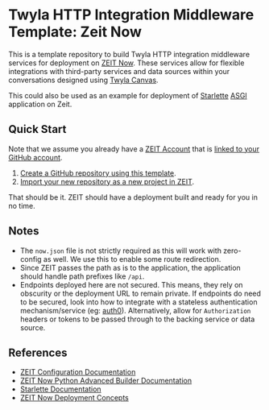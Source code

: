 # Twyla HTTP Integration Middleware Template: Zeit Now

This is a template repository to build Twyla HTTP integration middleware services for 
deployment on [ZEIT Now](https://zeit.co/). These services allow for flexible 
integrations with third-party services and data sources within your conversations 
designed using [Twyla Canvas](https://canvas.twyla.ai/). 

This could also be used as an example for deployment of [Starlette](https://www.starlette.io/) 
[ASGI](https://channels.readthedocs.io/en/latest/asgi.html) application on Zeit.

## Quick Start
Note that we assume you already have a [ZEIT Account](https://zeit.co/login) that is 
[linked to your GitHub account](https://zeit.co/docs/v2/advanced/now-for-github/).

1. [Create a GitHub repository using this template](https://github.com/twyla-ai/http-integration-zeit-template/generate).
2. [Import your new repository as a new project in ZEIT](https://zeit.co/new?#import-github).

That should be it. ZEIT should have a deployment built and ready for you in no time.

## Notes
* The `now.json` file is not strictly required as this will work with zero-config as well. We use this to enable some route redirection.
* Since ZEIT passes the path as is to the application, the application should handle path prefixes like `/api`.
* Endpoints deployed here are not secured. This means, they rely on obscurity or the 
deployment URL to remain private. If endpoints do need to be secured, look into how to 
integrate with  a stateless authentication mechanism/service (eg: [auth0](https://auth0.com/)).
Alternatively, allow for `Authorization` headers or tokens to be passed through to the 
backing service or data source. 

## References
* [ZEIT Configuration Documentation](https://zeit.co/docs/configuration/)
* [ZEIT Now Python Advanced Builder Documentation](https://zeit.co/docs/builders/#official-builders/python/python-dependencies)
* [Starlette Documentation](https://www.starlette.io/)
* [ZEIT Now Deployment Concepts](https://zeit.co/docs/v2/advanced/concepts/overview/)